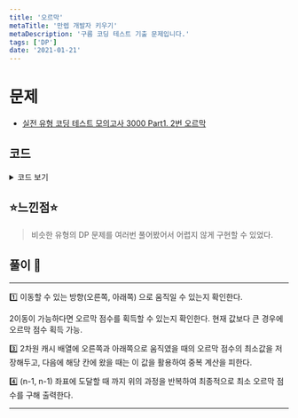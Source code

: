 ```yaml
---
title: '오르막'
metaTitle: '만렙 개발자 키우기'
metaDescription: '구름 코딩 테스트 기출 문제입니다.'
tags: ['DP']
date: '2021-01-21'
---
```


# 문제
- [실전 유형 코딩 테스트 모의고사 3000 Part1. 2번 오르막](https://knu.goorm.io/learn/lecture/25446/%EC%8B%A4%EC%A0%84-%EC%9C%A0%ED%98%95-%EC%BD%94%EB%94%A9-%ED%85%8C%EC%8A%A4%ED%8A%B8-%EB%AA%A8%EC%9D%98%EA%B3%A0%EC%82%AC-3000/lesson/1276066/%EB%82%9C%EC%9D%B4%EB%8F%84-3-%EC%98%A4%EB%A5%B4%EB%A7%89)

## 코드

<details><summary> 코드 보기 </summary>

``` java
import java.io.*;
import java.util.*;

class Main {
    static final int INF = 987654321;
    static int n, arr[][], cache[][];
    public static void main(String[] args) throws Exception {
        BufferedReader br = new BufferedReader(new InputStreamReader(System.in));
        StringTokenizer st;
        n = Integer.parseInt(br.readLine());
        arr = new int[n][n];
        cache = new int[n][n];

        for(int i=0; i<n; ++i){
            Arrays.fill(cache[i], -1);
            st = new StringTokenizer(br.readLine());
            for(int j=0; j<n; ++j){
                arr[i][j] = Integer.parseInt(st.nextToken());
            }
        }

        System.out.println(solution(0, 0));
    }
    static int solution(int x, int y){
        if(x >= n || y >= n) return INF;
        if(x == n-1 && y == n-1) return 0;
        if(cache[x][y] > 0) return cache[x][y];

        int right = INF, down = INF, ret_right = 0, ret_down = 0;
        if(y + 1 < n) right = arr[x][y+1] - arr[x][y] > 0 ? arr[x][y+1] - arr[x][y] : 0;
        if(x + 1 < n) down = arr[x+1][y] - arr[x][y] > 0 ? arr[x+1][y] - arr[x][y] : 0;
        ret_right = right + solution(x, y + 1);
        ret_down = down + solution(x + 1, y);
        return cache[x][y] = Math.min(ret_right, ret_down);
    }
}
```

</details>

## ⭐️느낀점⭐️
> 비슷한 유형의 DP 문제를 여러번 풀어봤어서 어렵지 않게 구현할 수 있었다.

## 풀이 📣
<hr/>
1️⃣ 이동할 수 있는 방향(오른쪽, 아래쪽) 으로 움직일 수 있는지 확인한다. <br/>

2️이동이 가능하다면 오르막 점수를 획득할 수 있는지 확인한다. 현재 값보다 큰 경우에 오르막 점수 획득 가능.

3️⃣ 2차원 캐시 배열에 오른쪽과 아래쪽으로 움직였을 때의 오르막 점수의 최소값을 저장해두고, 다음에 해당 칸에 왔을 때는 이 값을 활용하여 중복 계산을 피한다.

4️⃣ (n-1, n-1) 좌표에 도달할 때 까지 위의 과정을 반복하여 최종적으로 최소 오르막 점수를 구해 출력한다.

<hr/>
